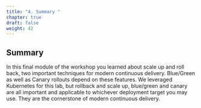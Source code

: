 ```yaml
---
title: "4. Summary "
chapter: true
draft: false
weight: 42
---
```


## Summary
In this final module of the workshop you learned about scale up and roll back, two important techniques for modern continuous delivery. Blue/Green as well as Canary rollouts depend on these features. We leveraged Kubernetes for this lab, but rollback and scale up, blue/green and canary are all important and 
applicable to whichever deployment target you may use. They are the cornerstone of modern continuous delivery.  
